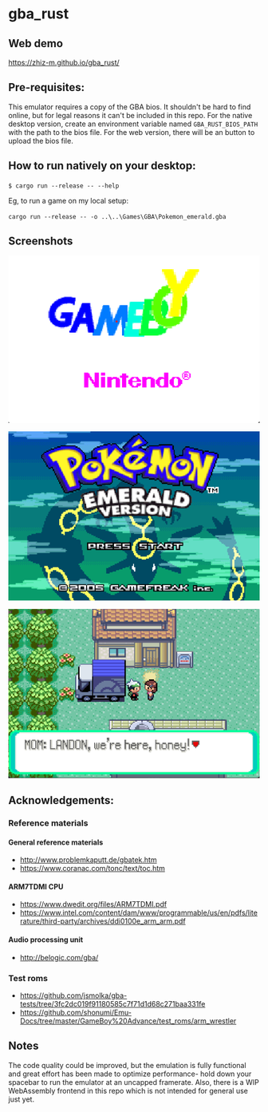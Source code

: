 # gba_rust

## Web demo
https://zhiz-m.github.io/gba_rust/

## Pre-requisites:
This emulator requires a copy of the GBA bios. It shouldn't be hard to find online, but for legal reasons it can't be included in this repo. For the native desktop version, create an environment variable named `GBA_RUST_BIOS_PATH` with the path to the bios file. For the web version, there will be an button to upload the bios file.  

## How to run natively on your desktop:

`$ cargo run --release -- --help`

Eg, to run a game on my local setup:

`cargo run --release -- -o ..\..\Games\GBA\Pokemon_emerald.gba`

## Screenshots
![plot](./img/img1.png)

![plot](./img/img2.png)

![plot](./img/img3.png)

## Acknowledgements:

### Reference materials

#### General reference materials
- http://www.problemkaputt.de/gbatek.htm
- https://www.coranac.com/tonc/text/toc.htm

#### ARM7TDMI CPU
- https://www.dwedit.org/files/ARM7TDMI.pdf
- https://www.intel.com/content/dam/www/programmable/us/en/pdfs/literature/third-party/archives/ddi0100e_arm_arm.pdf

#### Audio processing unit
- http://belogic.com/gba/

### Test roms
- https://github.com/jsmolka/gba-tests/tree/3fc2dc019f91180585c7f71d1d68c271baa331fe
- https://github.com/shonumi/Emu-Docs/tree/master/GameBoy%20Advance/test_roms/arm_wrestler

## Notes

The code quality could be improved, but the emulation is fully functional and great effort has been made to optimize performance- hold down your spacebar to run the emulator at an uncapped framerate. Also, there is a WIP WebAssembly frontend in this repo which is not intended for general use just yet. 